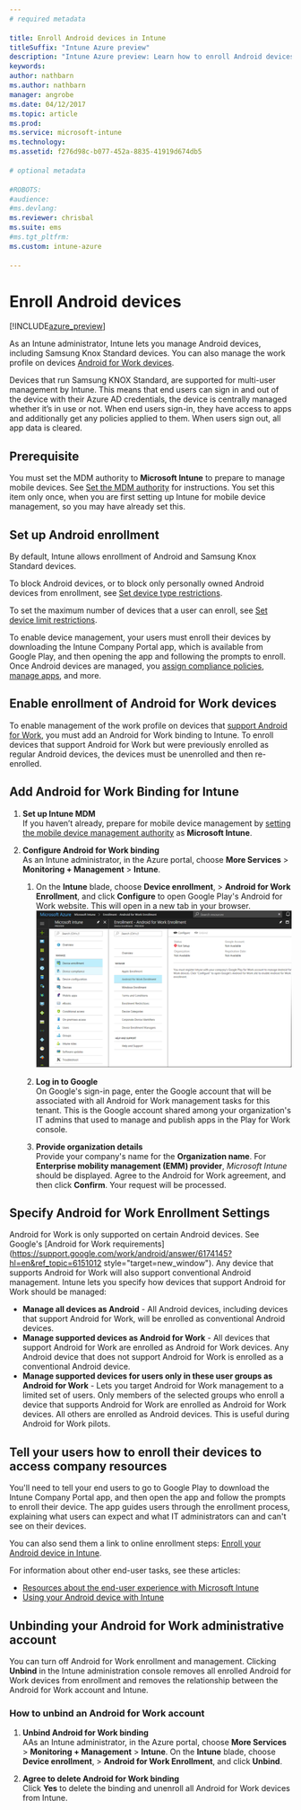 ```yaml
---
# required metadata

title: Enroll Android devices in Intune
titleSuffix: "Intune Azure preview"
description: "Intune Azure preview: Learn how to enroll Android devices in Intune Azure preview."
keywords:
author: nathbarn
ms.author: nathbarn
manager: angrobe
ms.date: 04/12/2017
ms.topic: article
ms.prod:
ms.service: microsoft-intune
ms.technology:
ms.assetid: f276d98c-b077-452a-8835-41919d674db5

# optional metadata

#ROBOTS:
#audience:
#ms.devlang:
ms.reviewer: chrisbal
ms.suite: ems
#ms.tgt_pltfrm:
ms.custom: intune-azure

---
```


# Enroll Android devices

[!INCLUDE[azure_preview](../includes/azure_preview.md)]

As an Intune administrator, Intune lets you manage Android devices, including Samsung Knox Standard devices. You can also manage the work profile on devices [Android for Work devices](#enable-enrollment-of-android-for-work-devices).

Devices that run Samsung KNOX Standard, are supported for multi-user management by Intune. This means that end users can sign in and out of the device with their Azure AD credentials, the device is centrally managed whether it’s in use or not. When end users sign-in, they have access to apps and additionally get any policies applied to them. When users sign out, all app data is cleared.

## Prerequisite

You must set the MDM authority to **Microsoft Intune** to prepare to manage mobile devices. See [Set the MDM authority](set-mdm-authority.md) for instructions. You set this item only once, when you are first setting up Intune for mobile device management, so you may have already set this.

## Set up Android enrollment

By default, Intune allows enrollment of Android and Samsung Knox Standard devices.

To block Android devices, or to block only personally owned Android devices from enrollment, see [Set device type restrictions](set-enrollment-restrictions.md#set-device-type-restrictions).

To set the maximum number of devices that a user can enroll, see [Set device limit restrictions](set-enrollment-restrictions.md#set-device-limit-restrictions).

To enable device management, your users must enroll their devices by downloading the Intune Company Portal app, which is available from Google Play, and then opening the app and following the prompts to enroll. Once Android devices are managed, you [assign compliance policies](../set-device-compliance/create-a-compliance-policy-for-android.md), [manage apps](../manage-apps/what-is-app-management.md), and more.

## Enable enrollment of Android for Work devices

To enable management of the work profile on devices that [support Android for Work](https://support.google.com/work/android/answer/6174145?hl=en&ref_topic=6151012), you must add an Android for Work binding to Intune. To enroll devices that support Android for Work but were previously enrolled as regular Android devices, the devices must be unenrolled and then re-enrolled.

## Add Android for Work Binding for Intune

1. **Set up Intune MDM**<br>
If you haven’t already, prepare for mobile device management by  [setting the mobile device management authority](set-mdm-authority.md) as **Microsoft Intune**.

2. **Configure Android for Work binding**<br>
    As an Intune administrator, in the Azure portal, choose **More Services** > **Monitoring + Management** > **Intune**.

    1. On the **Intune** blade, choose **Device enrollment**, > **Android for Work Enrollment**, and click **Configure** to open Google Play's Android for Work website. This will open in a new tab in your browser.
  ![Screenshot showing link to Configure the Android for Work binding](../media/android-work-bind.png)

    2. **Log in to Google**<br>
   On Google's sign-in page, enter the Google account that will be associated with all Android for Work management tasks for this tenant. This is the Google account shared among your organization's IT admins that used to manage and publish apps in the Play for Work console.

    3. **Provide organization details**<br>
   Provide your company's name for the **Organization name**. For **Enterprise mobility management (EMM) provider**, *Microsoft Intune* should be displayed. Agree to the Android for Work agreement, and then click **Confirm**. Your request will be processed.

## Specify Android for Work Enrollment Settings
   Android for Work is only supported on certain Android devices. See Google's [Android for Work requirements](https://support.google.com/work/android/answer/6174145?hl=en&ref_topic=6151012 style="target=new_window"). Any device that supports Android for Work will also support conventional Android management.  Intune lets you specify how devices that support Android for Work should be managed:

   - **Manage all devices as Android** - All Android devices, including devices that support Android for Work, will be enrolled as conventional Android devices.
   - **Manage supported devices as Android for Work** - All devices that support Android for Work are enrolled as Android for Work devices. Any Android device that does not support Android for Work is enrolled as a conventional Android device.
   - **Manage supported devices for users only in these user groups as Android for Work** - Lets you target Android for Work management to a limited set of users. Only members of the selected groups who enroll a device that supports Android for Work are enrolled as Android for Work devices. All others are enrolled as Android devices. This is useful during Android for Work pilots.

<!--  ## Next steps for Android for Work
After configuring the Android for Work binding and settings, you can do the following:
- [Deploy Android for Work apps](android-for-work-apps.md)
- [Add Android for Work configuration policies](android-for-work-policy-settings-in-microsoft-intune.md)  -->

## Tell your users how to enroll their devices to access company resources

You'll need to tell your end users to go to Google Play to download the Intune Company Portal app, and then open the app and follow the prompts to enroll their device. The app guides users through the enrollment process, explaining what users can expect and what IT administrators can and can't see on their devices.

You can also send them a link to online enrollment steps: [Enroll your Android device in Intune](https://docs.microsoft.com/intune/enduser/enroll-your-device-in-intune-android).

For information about other end-user tasks, see these articles:

- [Resources about the end-user experience with Microsoft Intune](https://docs.microsoft.com/intune/deploy-use/how-to-educate-your-end-users-about-microsoft-intune)
- [Using your Android device with Intune](https://docs.microsoft.com/intune/enduser/using-your-android-device-with-intune)

## Unbinding your Android for Work administrative account

You can turn off Android for Work enrollment and management. Clicking **Unbind** in the Intune administration console removes all enrolled Android for Work devices from enrollment and removes the relationship between the Android for Work account and Intune.

### How to unbind an Android for Work account

1. **Unbind Android for Work binding**<br>
    AAs an Intune administrator, in the Azure portal, choose **More Services** > **Monitoring + Management** > **Intune**.  On the **Intune** blade, choose **Device enrollment**, > **Android for Work Enrollment**, and click **Unbind**.

2. **Agree to delete Android for Work binding**<br>
  Click **Yes** to delete the binding and unenroll all Android for Work devices from Intune.
